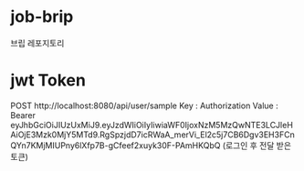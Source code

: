 # job-brip
브립 레포지토리

# jwt Token
POST http://localhost:8080/api/user/sample
Key : Authorization
Value : Bearer eyJhbGciOiJIUzUxMiJ9.eyJzdWIiOiIyIiwiaWF0IjoxNzM5MzQwNTE3LCJleHAiOjE3Mzk0MjY5MTd9.RgSpzjdD7icRWaA_merVi_El2c5j7CB6Dgv3EH3FCnQYn7KMjMIUPny6lXfp7B-gCfeef2xuyk30F-PAmHKQbQ
(로그인 후 전달 받은 토큰)


